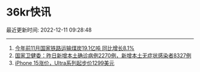 # 36kr快讯

最近更新时间: 2022-12-11 09:28:48

--- 
1. [今年前11月国家铁路运输煤炭19.1亿吨 同比增长8.1%](https://www.36kr.com/newsflashes/2038986980961544) 
2. [国家卫健委：昨日新增本土确诊病例2270例，新增本土无症状感染者8327例](https://www.36kr.com/newsflashes/2038987705183232) 
3. [iPhone 15涨价，Ultra系列起步价1299美元](https://www.36kr.com/newsflashes/2038990242606339) 
